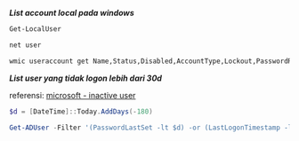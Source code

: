 
***List account local pada windows***

```PowerShell
Get-LocalUser
```

```cmd
net user
```

```cmd
wmic useraccount get Name,Status,Disabled,AccountType,Lockout,PasswordRequired,PasswordChangeable,SID
```

***List user yang tidak logon lebih dari 30d***

referensi: [microsoft - inactive user](https://learn.microsoft.com/en-us/services-hub/unified/health/remediation-steps-ad/regularly-check-for-and-remove-inactive-user-accounts-in-active-directory)
```PowerShell
$d = [DateTime]::Today.AddDays(-180)

Get-ADUser -Filter '(PasswordLastSet -lt $d) -or (LastLogonTimestamp -lt $d)' -Properties PasswordLastSet,LastLogonTimestamp | ft Name,PasswordLastSet,@{N="LastLogonTimestamp";E={[datetime]::FromFileTime($_.LastLogonTimestamp)}}

```